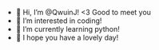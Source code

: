 - 👋 Hi, I’m @QwuinJ! <3 Good to meet you
- 👀 I’m interested in coding!
- 🌱 I’m currently learning python!
- 💞️ I hope you have a lovely day!

<!---
QwuinJ/QwuinJ is a ✨ special ✨ repository because its `README.md` (this file) appears on your GitHub profile.
You can click the Preview link to take a look at your changes.
--->
